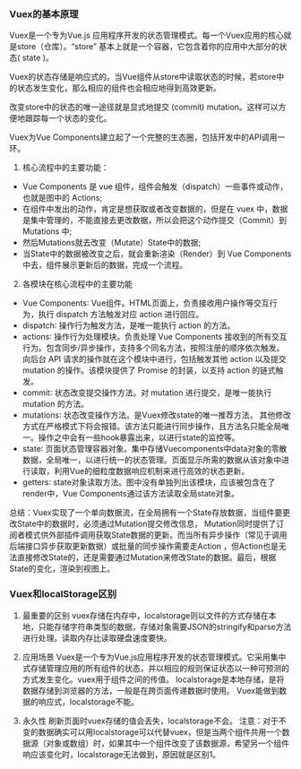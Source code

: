 ### Vuex的基本原理
Vuex是一个专为Vue.js 应用程序开发的状态管理模式。每一个Vuex应用的核心就是store（仓库）。“store” 基本上就是一个容器，它包含着你的应用中大部分的状态( state )。

Vuex的状态存储是响应式的。当Vue组件从store中读取状态的时候，若store中的状态发生变化，那么相应的组件也会相应地得到高效更新。

改变store中的状态的唯一途径就是显式地提交 (commit) mutation。这样可以方便地跟踪每一个状态的变化。

Vuex为Vue Components建立起了一个完整的生态圈，包括开发中的API调用一环。

1. 核心流程中的主要功能： 
- Vue Components 是 vue 组件，组件会触发（dispatch）一些事件或动作，也就是图中的 Actions;
- 在组件中发出的动作，肯定是想获取或者改变数据的，但是在 vuex 中，数据是集中管理的，不能直接去更改数据，所以会把这个动作提交（Commit）到 Mutations 中;
- 然后Mutations就去改变（Mutate）State中的数据; 
- 当State中的数据被改变之后，就会重新渲染（Render）到 Vue Components 中去，组件展示更新后的数据，完成一个流程。

2. 各模块在核心流程中的主要功能
- Vue Components∶ Vue组件。HTML页面上，负责接收用户操作等交互行为，执行 dispatch 方法触发对应 action 进行回应。 
- dispatch∶ 操作行为触发方法，是唯一能执行 action 的方法。 
- actions∶ 操作行为处理模块。负责处理 Vue Components 接收到的所有交互行为。包含同步/异步操作，支持多个同名方法，按照注册的顺序依次触发。向后台 API 请求的操作就在这个模块中进行，包括触发其他 action 以及提交 mutation 的操作。该模块提供了 Promise 的封装，以支持 action 的链式触发。
- commit∶ 状态改变提交操作方法。对 mutation 进行提交，是唯一能执行 mutation 的方法。
- mutations∶ 状态改变操作方法。是Vuex修改state的唯一推荐方法， 其他修改方式在严格模式下将会报错。该方法只能进行同步操作，且方法名只能全局唯一。操作之中会有一些hook暴露出来，以进行state的监控等。 
- state∶ 页面状态管理容器对象。集中存储Vuecomponents中data对象的零散数据，全局唯一，以进行统一的状态管理。页面显示所需的数据从该对象中进行读取，利用Vue的细粒度数据响应机制来进行高效的状态更新。 
- getters∶ state对象读取方法。图中没有单独列出该模块，应该被包含在了render中，Vue Components通过该方法读取全局state对象。

总结：Vuex实现了一个单向数据流，在全局拥有一个State存放数据，当组件要更改State中的数据时，必须通过Mutation提交修改信息， Mutation同时提供了订阅者模式供外部插件调用获取State数据的更新。而当所有异步操作（常见于调用后端接口异步获取更新数据）或批量的同步操作需要走Action ，但Action也是无法直接修改State的，还是需要通过Mutation来修改State的数据。最后，根据State的变化，渲染到视图上。

### Vuex和localStorage区别
1. 最重要的区别
vuex存储在内存中，localstorage则以文件的方式存储在本地，只能存储字符串类型的数据，存储对象需要JSON的stringify和parse方法进行处理。读取内存比读取硬盘速度要快。

2. 应用场景
Vuex是一个专为Vue.js应用程序开发的状态管理模式。它采用集中式存储管理应用的所有组件的状态，并以相应的规则保证状态以一种可预测的方式发生变化。vuex用于组件之间的传值。
localstorage是本地存储，是将数据存储到浏览器的方法，一般是在跨页面传递数据时使用。
Vuex能做到数据的响应式，localstorage不能。

3. 永久性
刷新页面时vuex存储的值会丢失，localstorage不会。
注意：对于不变的数据确实可以用localstorage可以代替vuex，但是当两个组件共用一个数据源（对象或数组）时，如果其中一个组件改变了该数据源，希望另一个组件响应该变化时，localstorage无法做到，原因就是区别1。